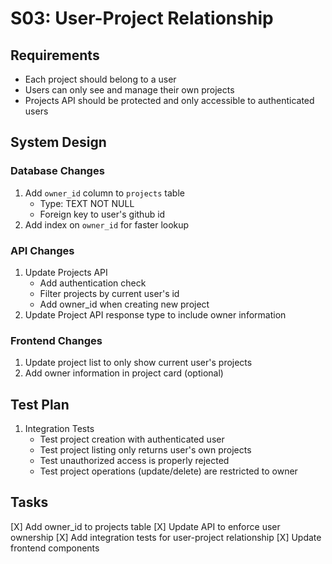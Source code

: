 # S03: User-Project Relationship

## Requirements
- Each project should belong to a user
- Users can only see and manage their own projects
- Projects API should be protected and only accessible to authenticated users

## System Design

### Database Changes
1. Add `owner_id` column to `projects` table
   - Type: TEXT NOT NULL
   - Foreign key to user's github id
2. Add index on `owner_id` for faster lookup

### API Changes
1. Update Projects API
   - Add authentication check
   - Filter projects by current user's id
   - Add owner_id when creating new project
2. Update Project API response type to include owner information

### Frontend Changes
1. Update project list to only show current user's projects
2. Add owner information in project card (optional)

## Test Plan
1. Integration Tests
   - Test project creation with authenticated user
   - Test project listing only returns user's own projects
   - Test unauthorized access is properly rejected
   - Test project operations (update/delete) are restricted to owner

## Tasks
[X] Add owner_id to projects table
[X] Update API to enforce user ownership
[X] Add integration tests for user-project relationship
[X] Update frontend components